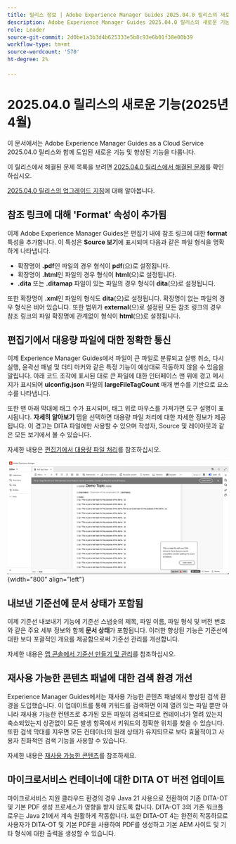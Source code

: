 ```yaml
---
title: 릴리스 정보 | Adobe Experience Manager Guides 2025.04.0 릴리스의 새로운 기능
description: Adobe Experience Manager Guides 2025.04.0 릴리스의 새로운 기능과 향상된 기능에 대해 알아봅니다
role: Leader
source-git-commit: 2d0be1a3b3d4b625333e5b8c93e6b01f38e00b39
workflow-type: tm+mt
source-wordcount: '570'
ht-degree: 2%

---
```


# 2025.04.0 릴리스의 새로운 기능(2025년 4월)

이 문서에서는 Adobe Experience Manager Guides as a Cloud Service 2025.04.0 릴리스와 함께 도입된 새로운 기능 및 향상된 기능을 다룹니다.

이 릴리스에서 해결된 문제 목록을 보려면 [2025.04.0 릴리스에서 해결된 문제](fixed-issues-2025-04-0.md)를 확인하십시오.

[2025.04.0 릴리스의 업그레이드 지침](../release-info/upgrade-instructions-2025-04-0.md)에 대해 알아봅니다.

## 참조 링크에 대해 &#39;Format&#39; 속성이 추가됨

이제 Adobe Experience Manager Guides은 편집기 내에 참조 링크에 대한 **format** 특성을 추가합니다. 이 특성은 **Source 보기**&#x200B;에 표시되며 다음과 같은 파일 형식을 명확하게 나타냅니다.

- 확장명이 **.pdf**&#x200B;인 파일의 경우 형식이 **pdf**(으)로 설정됩니다.
- 확장명이 **.html**&#x200B;인 파일의 경우 형식이 **html**(으)로 설정됩니다.
- **.dita** 또는 **.ditamap** 파일이 있는 파일의 경우 형식이 **dita**(으)로 설정됩니다.

또한 확장명이 **.xml**&#x200B;인 파일의 형식도 **dita**(으)로 설정됩니다. 확장명이 없는 파일의 경우 형식은 비어 있습니다. 또한 범위가 **external**(으)로 설정된 모든 참조 링크의 경우 참조 링크의 파일 확장명에 관계없이 형식이 **html**(으)로 설정됩니다.


## 편집기에서 대용량 파일에 대한 정확한 통신

이제 Experience Manager Guides에서 파일이 큰 파일로 분류되고 실행 취소, 다시 실행, 윤곽선 패널 및 더티 마커와 같은 특정 기능이 예상대로 작동하지 않을 수 있음을 알립니다. 아래 코드 조각에 표시된 대로 큰 파일에 대한 인터페이스 맨 위에 경고 메시지가 표시되어 **uiconfig.json** 파일의 **largeFileTagCount** 매개 변수를 기반으로 요소 수를 나타냅니다.

또한 맨 아래 막대에 태그 수가 표시되며, 태그 위로 마우스를 가져가면 도구 설명이 표시됩니다. **자세히 알아보기** 탭을 선택하면 대용량 파일 처리에 대한 자세한 정보가 제공됩니다. 이 경고는 DITA 파일에만 사용할 수 있으며 작성자, Source 및 레이아웃과 같은 모든 보기에서 볼 수 있습니다.

자세한 내용은 [편집기에서 대용량 파일 처리](../user-guide/web-editor-other-features.md#handling-large-files-in-the-editor)를 참조하십시오.

![](assets/add-toast-tag-count.png){width="800" align="left"}

## 내보낸 기준선에 문서 상태가 포함됨

이제 기준선 내보내기 기능에 기준선 스냅숏의 제목, 파일 이름, 파일 형식 및 버전 번호와 같은 주요 세부 정보와 함께 **문서 상태**&#x200B;가 포함됩니다. 이러한 향상된 기능은 기준선에 대한 보다 포괄적인 개요를 제공함으로써 기준선 관리를 개선합니다.

자세한 내용은 [맵 콘솔에서 기준선 만들기 및 관리](../user-guide/web-editor-baseline.md#manage-baselines)를 참조하십시오.

## 재사용 가능한 콘텐츠 패널에 대한 검색 환경 개선

Experience Manager Guides에서는 재사용 가능한 콘텐츠 패널에서 향상된 검색 환경을 도입했습니다. 이 업데이트를 통해 키워드를 검색하면 이제 열려 있는 파일 뿐만 아니라 재사용 가능한 컨텐츠로 추가된 모든 파일이 검색되므로 컨테이너가 열려 있는지 축소되었는지 상관없이 모든 발생 항목에서 키워드의 정확한 위치를 찾을 수 있습니다. 또한 검색 막대를 지우면 모든 컨테이너의 원래 상태가 유지되므로 보다 효율적이고 사용자 친화적인 검색 기능을 사용할 수 있습니다.

자세한 내용은 [재사용 가능한 콘텐츠](../user-guide/web-editor-features.md#reusable-content)를 참조하세요.


## 마이크로서비스 컨테이너에 대한 DITA OT 버전 업데이트

마이크로서비스 지원 클라우드 환경의 경우 Java 21 사용으로 전환하여 기존 DITA-OT 및 기본 PDF 생성 프로세스가 영향을 받지 않도록 합니다. DITA-OT 3의 기존 워크플로우는 Java 21에서 계속 원활하게 작동합니다.  또한 DITA-OT 4는 완전히 작동하므로 사용자가 DITA-OT 및 기본 PDF을 사용하여 PDF를 생성하고 기본 AEM 사이트 및 기타 형식에 대한 출력을 생성할 수 있습니다.